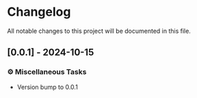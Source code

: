 # Changelog

All notable changes to this project will be documented in this file.

## [0.0.1] - 2024-10-15

### ⚙️ Miscellaneous Tasks

- Version bump to 0.0.1

<!-- generated by git-cliff -->
